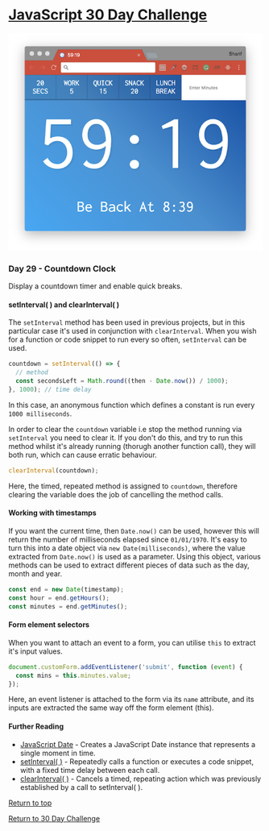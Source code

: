# [JavaScript 30 Day Challenge](https://javascript30.com/)
![JavaScript30](./day29CountdownClock.png)

### Day 29 - Countdown Clock
Display a countdown timer and enable quick breaks.

#### setInterval( ) and clearInterval( )
The `setInterval` method has been used in previous projects, but in this particular case it's used in conjunction with `clearInterval`. When you wish for a function or code snippet to run every so often, `setInterval` can be used.
```js
countdown = setInterval(() => {
  // method
  const secondsLeft = Math.round((then - Date.now()) / 1000);
}, 1000); // time delay
```
In this case, an anonymous function which defines a constant is run every `1000 milliseconds`.

In order to clear the `countdown` variable i.e stop the method running via `setInterval` you need to clear it. If you don't do this, and try to run this method whilst it's already running (thorugh another function call), they will both run, which can cause erratic behaviour.
```js
clearInterval(countdown);
```
Here, the timed, repeated method is assigned to `countdown`, therefore clearing the variable does the job of cancelling the method calls.

#### Working with timestamps
If you want the current time, then `Date.now()` can be used, however this will return the number of milliseconds elapsed since `01/01/1970`. It's easy to turn this into a date object via `new Date(milliseconds)`, where the value extracted from `Date.now()` is used as a parameter. Using this object, various methods can be used to extract different pieces of data such as the day, month and year.
```js
const end = new Date(timestamp);
const hour = end.getHours();
const minutes = end.getMinutes();
```

#### Form element selectors
When you want to attach an event to a form, you can utilise `this` to extract it's input values.
```js
document.customForm.addEventListener('submit', function (event) {
  const mins = this.minutes.value;
});
```
Here, an event listener is attached to the form via its `name` attribute, and its inputs are extracted the same way off the form element (this).

#### Further Reading
- [JavaScript Date](https://developer.mozilla.org/en-US/docs/Web/JavaScript/Reference/Global_Objects/Date) - Creates a JavaScript Date instance that represents a single moment in time.
- [setInterval( )](https://developer.mozilla.org/en-US/docs/Web/API/WindowOrWorkerGlobalScope/setInterval) - Repeatedly calls a function or executes a code snippet, with a fixed time delay between each call.
- [clearInterval( )](https://developer.mozilla.org/en-US/docs/Web/API/WindowOrWorkerGlobalScope/clearInterval) - Cancels a timed, repeating action which was previously established by a call to setInterval( ).

[Return to top](#javascript-30-day-challenge)

[Return to 30 Day Challenge](../../README.md)
